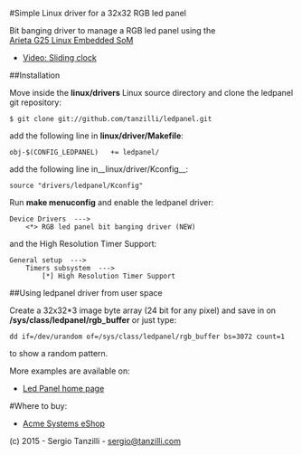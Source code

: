 #Simple Linux driver for a 32x32 RGB led panel

Bit banging driver to manage a RGB led panel using the  
[Arieta G25 Linux Embedded SoM](http://www.acmesystems.it/arietta)

* [Video: Sliding clock](http://www.youtube.com/embed/Qszwey7jYl4)

##Installation

Move inside the __linux/drivers__ Linux source directory 
and clone the ledpanel git repository:

	$ git clone git://github.com/tanzilli/ledpanel.git

add the following line in __linux/driver/Makefile__:

	obj-$(CONFIG_LEDPANEL)   += ledpanel/

add the following line in__linux/driver/Kconfig__:

	source "drivers/ledpanel/Kconfig"

Run __make menuconfig__ and enable the ledpanel driver:

	Device Drivers  --->
		<*> RGB led panel bit banging driver (NEW) 

and the High Resolution Timer Support:

	General setup  --->
		Timers subsystem  --->
			[*] High Resolution Timer Support  

##Using ledpanel driver from user space

Create a 32x32*3 image byte array (24 bit for any pixel) and save in
on __/sys/class/ledpanel/rgb_buffer__ or just type:

	dd if=/dev/urandom of=/sys/class/ledpanel/rgb_buffer bs=3072 count=1

to show a random pattern.

More examples are available on:

* [Led Panel home page](http://www.acmesystems.it/ledpanel)



#Where to buy:

* [Acme Systems eShop](http://www.acmesystems.it/catalog_arietta)

(c) 2015 - Sergio Tanzilli - sergio@tanzilli.com
